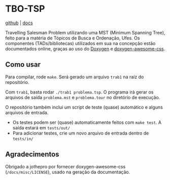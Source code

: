 # TBO-TSP 

[github](https://github.com/fmbarina/tbo-prj1) | [docs](https://fmbarina.github.io/tbo-prj1)

Travelling Salesman Problem utilizando uma MST (Minimum Spanning Tree), feito para a matéria de Tópicos de Busca e Ordenação, Ufes. Os componentes (TADs/bibliotecas) utilizados em sua na concepção estão documentados online, graças ao uso do [Doxygen](https://www.doxygen.nl) e [doxygen-awesome-css](https://jothepro.github.io/doxygen-awesome-css/).

## Como usar

Para compilar, rode `make`. Será gerado um arquivo `trab1` na raíz do repositório.

Com `trab1`, basta rodar `./trab1 problema.tsp`. O programa irá gerar os arquivos de saída `problema.mst` e `problema.tour` no diretório de execução.

O repositório também inclui um script de teste (quase) automático e alguns arquivos de entrada.

- Os testes podem ser (quase) automaticamente feitos com `make test`. A saída estará em `tests/out/`
- Para adicionar testes, crie um novo arquivo de entrada dentro de `tests/in/`

## Agradecimentos

Obrigado a jothepro por fornecer doxygen-awesome-css (`/docs/misc/LICENSE`), usado na geração da documentação. 